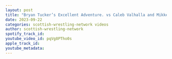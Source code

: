 ```yaml
---
layout: post
title: "Bryan Tucker’s Excellent Adventure. vs Caleb Valhalla and Mikkey Vago - WrestleZone Inverurie 2023"
date: 2023-09-22
categories: scottish-wrestling-network videos
author: scottish-wrestling-network
spotify_track_id: 
youtube_video_id: pqVg8PTho0s
apple_track_id: 
youtube_metadata: 
---
```

